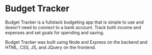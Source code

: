 # Budget Tracker

Budget Tracker is a fullstack budgeting app that is simple to use and doesn't need to connect to a bank account. Track both income and expenses and set goals for spending and saving.

Budget Tracker was built using Node and Express on the backend and HTML, CSS, JS, and JQuery on the frontend. 
